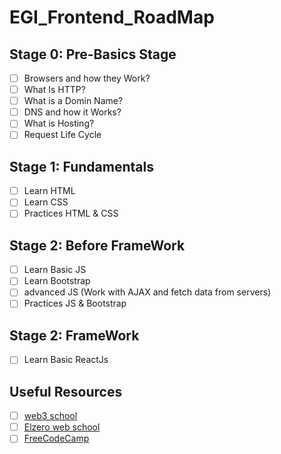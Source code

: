 # EGI_Frontend_RoadMap

## Stage 0: Pre-Basics Stage
- [ ] Browsers and how they Work? 
- [ ] What Is HTTP?
- [ ] What is a Domin Name? 
- [ ] DNS and how it Works?
- [ ] What is Hosting?
- [ ] Request Life Cycle

## Stage 1: Fundamentals
- [ ] Learn HTML
- [ ] Learn CSS
- [ ] Practices HTML & CSS

## Stage 2: Before FrameWork
- [ ] Learn Basic JS
- [ ] Learn Bootstrap
- [ ] advanced JS (Work with AJAX and fetch data from servers)
- [ ] Practices JS & Bootstrap

## Stage 2: FrameWork
- [ ] Learn Basic ReactJs

## Useful Resources
- [ ] [web3 school](https://www.w3schools.com/)
- [ ] [Elzero web school](https://www.youtube.com/@ElzeroWebSchool)
- [ ] [FreeCodeCamp](https://www.freecodecamp.org/)
